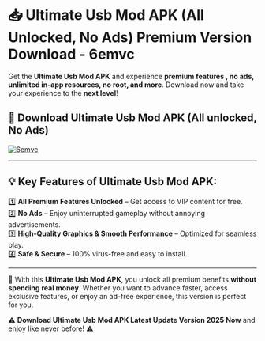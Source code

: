 # 📥 Ultimate Usb Mod APK (All Unlocked, No Ads) Premium Version Download - 6emvc

Get the **Ultimate Usb Mod APK** and experience **premium features , no ads, unlimited in-app resources, no root, and more**. Download now and take your experience to the **next level**!

## 📲 **Download Ultimate Usb Mod APK (All unlocked, No Ads)**  

[![6emvc](https://i.imgur.com/BIQs5tu.png)](https://hapymods.com?title=Ultimate+Usb+Mod+APK&ref=2B)

---

## 💡 **Key Features of Ultimate Usb Mod APK:**

1️⃣  **All Premium Features Unlocked** – Get access to VIP content for free.  
2️⃣  **No Ads** – Enjoy uninterrupted gameplay without annoying advertisements.  
3️⃣  **High-Quality Graphics & Smooth Performance** – Optimized for seamless play.  
4️⃣  **Safe & Secure** – 100% virus-free and easy to install.  

---

📌 With this **Ultimate Usb Mod APK**, you unlock all premium benefits **without spending real money**. Whether you want to advance faster, access exclusive features, or enjoy an ad-free experience, this version is perfect for you.  

⚠️ **Download Ultimate Usb Mod APK Latest Update Version 2025 Now** and enjoy like never before! ⚠️